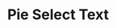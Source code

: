 ---
title: Pie Select Text
layout: DemoLayout
pageClass: customDemoPage
pie: "@pie-element/select-text@3.3.2"
model:
    id: '1'
    element: select-text
    highlightChoices: true
    feedback:
      correct:
        type: default
        default: Correct
      incorrect:
        type: default
        default: Incorrect
      partial:
        type: default
        default: Nearly
    partialScoring: false
    maxSelections: 2
    mode: sentence
    prompt: What sentences contain the character 6 in them?
    text: Rachel cut out 8 stars in 6 minutes. Lovelle cut out 6 stars in 4 minutes. Rachel
      cut out 4 more stars than Lovelle. Lovelle and Rachel cut the same number of stars
      in 6 minutes.
    tokens:
    - text: Rachel cut out 8 stars in 6 minutes.
      start: 0
      end: 36
      correct: true
    - text: Lovelle cut out 6 stars in 4 minutes.
      start: 37
      end: 74
      correct: true
    - text: Lovelle and Rachel cut the same number of stars in 6 minutes.
      start: 117
      end: 177
---